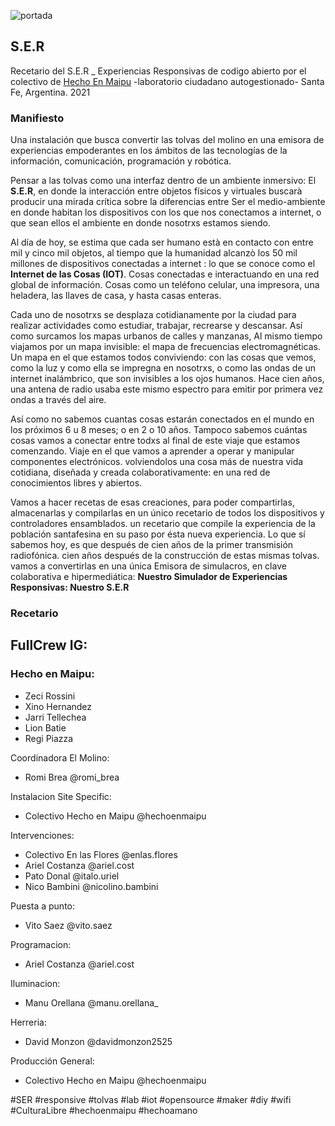 <p align="center">

  ![portada](https://user-images.githubusercontent.com/33662786/146429752-e40df9bc-afb7-4c98-9c15-a117d4b91f03.png)

## **S.E.R**
Recetario del S.E.R _ Experiencias Responsivas de codigo abierto
  por el colectivo de [Hecho En Maipu](https://www.instagram.com/hechoenmaipu/)
  -laboratorio ciudadano autogestionado-
  Santa Fe, Argentina. 2021

### Manifiesto
  Una instalación que busca convertir las tolvas del molino en una emisora de experiencias empoderantes en los ámbitos de las tecnologías de la información, comunicación, programación y robótica.
  
  Pensar a las tolvas como una interfaz dentro de un ambiente inmersivo: El **S.E.R**, en donde la interacción entre objetos físicos y virtuales buscarà producir una mirada crítica sobre la diferencias entre Ser el medio-ambiente en donde habitan los dispositivos con los que nos conectamos a internet, o que sean ellos el ambiente en donde nosotrxs estamos siendo.
  
  Al día de hoy, se estima que cada ser humano està en contacto con entre mil y cinco mil objetos, al tiempo que la humanidad alcanzò los 50 mil millones de dispositivos conectadas a internet : lo que se conoce como el **Internet de las Cosas (IOT)**.
  Cosas conectadas e interactuando en una red global de información. Cosas como un teléfono celular, una impresora, una heladera, las llaves de casa, y hasta casas enteras. 
  
  Cada uno de nosotrxs se desplaza cotidianamente por la ciudad para realizar actividades como estudiar, trabajar, recrearse y descansar. Así como surcamos los mapas urbanos de calles y manzanas, Al mismo tiempo viajamos por un mapa invisible: el mapa de frecuencias electromagnéticas.
  Un mapa en el que estamos todos conviviendo: con las cosas que vemos, como la luz y como ella se impregna en nosotrxs, o como las ondas de un internet inalámbrico, que son invisibles a los ojos humanos. Hace cien años, una antena de radio usaba este mismo espectro para emitir por primera vez ondas a través del aire. 
  
  Así como no sabemos cuantas cosas estarán conectados en el mundo en los próximos 6 u 8 meses; o en 2 o 10 años. Tampoco sabemos cuántas cosas vamos a conectar entre todxs al final de este viaje que estamos comenzando. Viaje en el que vamos a aprender a operar y manipular componentes electrónicos. volviendolos una cosa más de nuestra vida cotidiana, diseñada y creada colaborativamente: en una red de conocimientos libres y abiertos.
  
  Vamos a hacer recetas de esas creaciones, para poder compartirlas, almacenarlas y compilarlas en un único recetario de todos los dispositivos y controladores ensamblados. un recetario que compile la experiencia de la población santafesina en su paso por ésta nueva experiencia.
  Lo que sí sabemos hoy, es que después de cien años de la primer transmisión radiofónica. cien años después de la construcción de estas mismas tolvas. vamos a convertirlas en una única Emisora de simulacros, en clave colaborativa e hipermediática: **Nuestro Simulador de Experiencias Responsivas: Nuestro S.E.R**

### Recetario
  

## FullCrew IG:
### Hecho en Maipu:
  - Zeci Rossini
  - Xino Hernandez
  - Jarri Tellechea
  - Lion Batie
  - Regi Piazza

Coordinadora El Molino: 
  - Romi Brea @romi_brea

Instalacion Site Specific:
  - Colectivo Hecho en Maipu @hechoenmaipu
  
Intervenciones:
  - Colectivo En las Flores @enlas.flores 
  - Ariel Costanza @ariel.cost
  - Pato Donal @italo.uriel 
  - Nico Bambini @nicolino.bambini
  
Puesta a punto:
  - Vito Saez @vito.saez
  
  Programacion: 
  - Ariel Costanza @ariel.cost
  
  Iluminacion:
  - Manu Orellana @manu.orellana_
  
  Herreria: 
  - David Monzon @davidmonzon2525

  Producción General: 
  - Colectivo Hecho en Maipu @hechoenmaipu

#SER #responsive #tolvas #lab 
#iot #opensource #maker #diy #wifi
#CulturaLibre #hechoenmaipu #hechoamano


